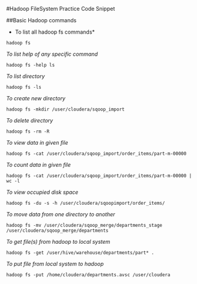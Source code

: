 #Hadoop FileSystem Practice Code Snippet

##Basic Hadoop commands
* To list all hadoop fs commands*
```
hadoop fs
```
*To list help of any specific command*
```
hadoop fs -help ls
```
*To list directory*
```
hadoop fs -ls
```
*To create new directory*
```
hadoop fs -mkdir /user/cloudera/sqoop_import
```
*To delete directory*
```
hadoop fs -rm -R
```
*To view data in given file*
```
hadoop fs -cat /user/cloudera/sqoop_import/order_items/part-m-00000
```
*To count data in given file*
```
hadoop fs -cat /user/cloudera/sqoop_import/order_items/part-m-00000 | wc -l
```
*To view occupied disk space*
```
hadoop fs -du -s -h /user/cloudera/sqoopimport/order_items/
```
*To move data from one directory to another*
```
hadoop fs -mv /user/cloudera/sqoop_merge/departments_stage /user/cloudera/sqoop_merge/departments 
```
*To get file(s) from hadoop to local system*
```
hadoop fs -get /user/hive/warehouse/departments/part* .
```
*To put file from local system to hadoop*
```
hadoop fs -put /home/cloudera/departments.avsc /user/cloudera
```
